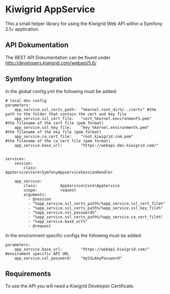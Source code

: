 # Kiwigrid AppService

This a small helper library for using the Kiwigrid Web API within a Symfony 2.1+ application.

## API Dokumentation

The REST API Dokumentation can be found under <http://developers.kiwigrid.com/webapi/5.6/>

## Symfony Integration

In the global config.yml the following must be added:

    # local dev config
    parameters:
        app_service.ssl_certs_path:  "%kernel.root_dir%/../certs" #the path to the folder that contain the cert and key file
        app_service.ssl_cert_file:   "cert_%kernel.environment%.pem"                   #the filename of the cert file (pem format)
        app_service.ssl_key_file:    "key_%kernel.environment%.pem"                    #the filename of the key file (pem format)
        app_service.ca_cert_file:    "root.kiwigrid.com.pem"                    #the filename of the ca cert file (pem format)
        app_service.base_url:        "https://webapi.dev.kiwigrid.com/"
        
        
    services:
        session:
            class:          AppService\Core\SymfonyAppserviceSessionHandler
              
        app_service:
            class:          AppService\Core\AppService
            scope:          request
            arguments:
              - @session
              - "%app_service.ssl_certs_path%/%app_service.ssl_cert_file%"
              - "%app_service.ssl_certs_path%/%app_service.ssl_key_file%"
              - "%app_service.ssl_password%"
              - "%app_service.ssl_certs_path%/%app_service.ca_cert_file%"
              - "%app_service.base_url%"
              - @request  

In the environment specific configs the following must be added:

    parameters:
        app_service.base_url:        "https://webapi.kiwigrid.com/" #enviroment specific API URL
        app_service.ssl_password:    "mySSLKeyPassword"
        
## Requirements

To use the API you will need a Kiwigrid Developer Certificate.
